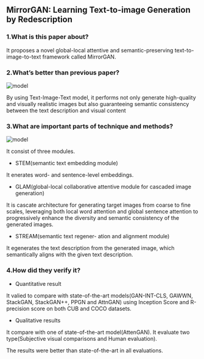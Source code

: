 ## MirrorGAN: Learning Text-to-image Generation by Redescription

### 1.What is this paper about?

It proposes a novel global-local attentive and semantic-preserving text-to-image-to-text framework called MirrorGAN.

### 2.What’s better than previous paper?

![model](../../../../img/MirrorGAN_explain.png) 

By using Text-Image-Text model, it performs not only generate high-quality and visually realistic images but also guaranteeing semantic consistency between the text description and visual content

### 3.What are important parts of technique and methods?

![model](../../../../img/MirrorGAN_model.png) 

It consist of three modules.
- STEM(semantic text embedding module)

It enerates word- and sentence-level embeddings.

- GLAM(global-local collaborative attentive module for cascaded image generation)

It is cascate architecture for generating target images from coarse to fine scales, leveraging both local word attention and global sentence attention to progressively enhance the diversity and semantic consistency of the generated images.

- STREAM(semantic text regener- ation and alignment module)

It egenerates the text description from the generated image, which semantically aligns with the given text description.

### 4.How did they verify it?

- Quantitative result

It valied to compare with state-of-the-art models(GAN-INT-CLS, GAWWN, StackGAN, StackGAN++, PPGN and AttnGAN) using Inception Score and R-precision score on both CUB and COCO datasets.

- Qualitative results

It compare with one of state-of-the-art model(AttenGAN).
It evaluate two type(Subjective visual comparisons and Human evaluation).


The results were better than state-of-the-art in all evaluations.

